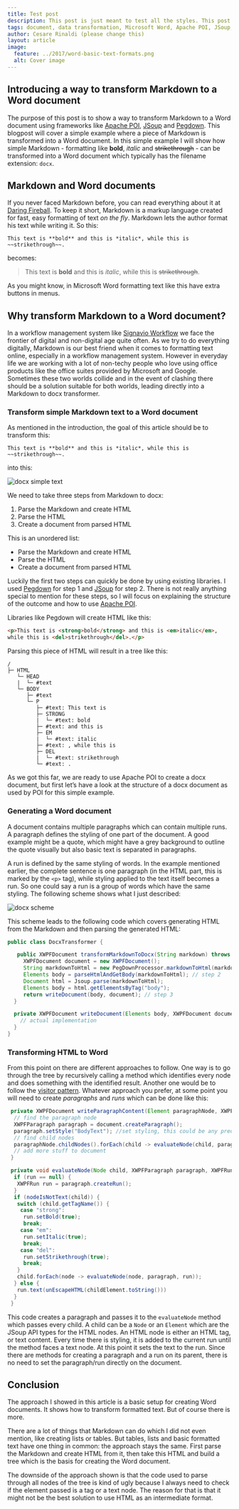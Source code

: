 ```yaml
---
title: Test post
description: This post is just meant to test all the styles. This post is just meant to test all the styles. This post is just meant to test all the styles.
tags: document, data transformation, Microsoft Word, Apache POI, JSoup, Pegdown
author: Cesare Rinaldi (please change this)
layout: article
image:
  feature: ../2017/word-basic-text-formats.png
  alt: Cover image
---
```


## Introducing a way to transform Markdown to a Word document

The purpose of this post is to show a way to transform Markdown
to a Word document using frameworks like [Apache POI](https://poi.apache.org/document/),
[JSoup](https://jsoup.org/) and [Pegdown](https://github.com/sirthias/pegdown).
This blogpost will cover a simple example where a piece of Markdown is transformed into a Word document.
In this simple example I will show how simple Markdown - formatting like **bold**, *italic* and ~~strikethrough~~ - can be transformed into a Word document which typically has the filename extension: `docx`.

## Markdown and Word documents

If you never faced Markdown before, you can read everything about it at [Daring Fireball](https://daringfireball.net/projects/markdown/).
To keep it short, Markdown is a markup language created for fast, easy formatting of text *on the fly*.
Markdown lets the author format his text while writing it.
So this:

`
This text is **bold** and this is *italic*, while this is ~~strikethrough~~.
`

becomes:

>This text is **bold** and this is *italic*, while this is ~~strikethrough~~.

As you might know, in Microsoft Word formatting text like this have extra buttons in menus.

## Why transform Markdown to a Word document?

In a workflow management system like [Signavio Workflow](http://www.signavio.com/products/workflow/) we face the frontier of digital and non-digital age quite often.
As we try to do everything digitally, Markdown is our best friend when it comes to formatting text online, especially in a workflow management system.
However in everyday life we are working with a lot of non-techy people who love using office products like the office suites provided by Microsoft and Google.
Sometimes these two worlds collide and in the event of clashing there should be a solution suitable for both worlds, leading directly into a Markdown to docx transformer.

### Transform simple Markdown text to a Word document

As mentioned in the introduction, the goal of this article should be to transform this:

`
This text is **bold** and this is *italic*, while this is ~~strikethrough~~.
`

into this:

![docx simple text](../2017/word-basic-text-formats.png)

We need to take three steps from Markdown to docx:

1. Parse the Markdown and create HTML
2. Parse the HTML
3. Create a document from parsed HTML

This is an unordered list:

* Parse the Markdown and create HTML
* Parse the HTML
* Create a document from parsed HTML

Luckily the first two steps can quickly be done by using existing libraries.
I used [Pegdown](https://github.com/sirthias/pegdown) for step 1 and [JSoup](https://jsoup.org/) for step 2.
There is not really anything special to mention for these steps, so I will focus on explaining the structure of the outcome and how to use [Apache POI](https://poi.apache.org/document/).

Libraries like Pegdown will create HTML like this:

```html
<p>This text is <strong>bold</strong> and this is <em>italic</em>,
while this is <del>strikethrough</del>.</p>
```

Parsing this piece of HTML will result in a tree like this:

```
/
├─ HTML
   └─ HEAD
   |  └─ #text
   └─ BODY
      ├─ #text
      └─ P
         ├─ #text: This text is
         ├─ STRONG
         |  └─ #text: bold
         ├─ #text: and this is
         ├─ EM
         |  └─ #text: italic
         ├─ #text: , while this is
         ├─ DEL
         |  └─ #text: strikethrough
         └─ #text: .
```

As we got this far, we are ready to use Apache POI to create a docx document, but first let’s have a look at the structure of a docx document as used by POI for this simple example.

### Generating a Word document
A document contains multiple paragraphs which can contain multiple runs. A paragraph defines the styling of one part of the document.
A good example might be a quote, which might have a grey background to outline the quote visually but also basic text is separated in paragraphs.

A run is defined by the same styling of words.
In the example mentioned earlier, the complete sentence is one paragraph (in the HTML part, this is marked by the `<p>` tag), while styling applied to the text itself becomes a run.
So one could say a run is a group of words which have the same styling.
The following scheme shows what I just described:

![docx scheme](../2017/document-scheme-with-legend.png)

This scheme leads to the following code which covers generating HTML from the Markdown and then parsing the generated HTML:

```java
public class DocxTransformer {

   public XWPFDocument transformMarkdownToDocx(String markdown) throws DocumentException {
     XWPFDocument document = new XWPFDocument();
     String markdownToHtml = new PegDownProcessor.markdownToHtml(markdown); // step 1
     Elements body = parseHtmlAndGetBody(markdownToHtml); // step 2
     Document html = Jsoup.parse(markdownToHtml);
     Elements body = html.getElementsByTag("body");
     return writeDocument(body, document); // step 3
  }

  private XWPFDocument writeDocument(Elements body, XWPFDocument document) {
    // actual implementation
  }
}
```

### Transforming HTML to Word

From this point on there are different approaches to follow.
One way is to go through the tree by recursively calling a method which identifies every node and does something with the identified result.
Another one would be to follow the [visitor pattern](https://en.wikipedia.org/wiki/Visitor_pattern).
Whatever approach you prefer, at some point you will need to create _paragraphs_ and _runs_ which can be done like this:

```java
 private XWPFDocument writeParagraphContent(Element paragraphNode, XWPFDocument document) {
  // find the paragraph node
  XWPFParagraph paragraph = document.createParagraph();
  paragraph.setStyle("BodyText"); //set styling, this could be any predefined style
  // find child nodes
  paragraphNode.childNodes().forEach(child -> evaluateNode(child, paragraph, null));
  // add more stuff to document
 }

 private void evaluateNode(Node child, XWPFParagraph paragraph, XWPFRun run) {
  if (run == null) {
   XWPFRun run = paragraph.createRun();
  }
  if (nodeIsNotText(child)) {
   switch (child.getTagName()) {
    case "strong":
     run.setBold(true);
     break;
    case "em":
     run.setItalic(true);
     break;
    case "del":
     run.setStrikethrough(true);
     break;
   }
   child.forEach(node -> evaluateNode(node, paragraph, run));
  } else {
   run.text(unEscapeHTML(childElement.toString()))
  }
 }
```

This code creates a paragraph and passes it to the `evaluateNode` method which passes every child. A child can be a `Node` or an `Element` which are the JSoup API types for the HTML nodes. An HTML node is either an HTML tag, or text content.
Every time there is styling, it is added to the current run until the method faces a text node.
At this point it sets the text to the run.
Since there are methods for creating a paragraph and a run on its parent, there is no need to set the paragraph/run directly on the document.

## Conclusion

The approach I showed in this article is a basic setup for creating Word documents.
It shows how to transform formatted text.
But of course there is more.

There are a lot of things that Markdown can do which I did not even mention, like creating lists or tables.
But tables, lists and basic formatted text have one thing in common: the approach stays the same.
First parse the Markdown and create HTML from it, then take this HTML and build a tree which is the basis for creating the Word document.

The downside of the approach shown is that the code used to parse through all nodes of the tree is kind of ugly because I always need to check if the element passed is a tag or a text node. The reason for that is that it might not be the best solution to use HTML as an intermediate format.
